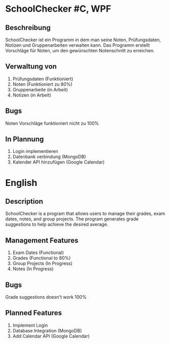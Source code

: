 # SchoolChecker #C, WPF
Beschreibung
-
SchoolChecker ist ein Programm in dem man seine Noten, Prüfungsdaten, Notizen und Gruppenarbeiten verwalten kann. 
Das Programm erstellt Vorschläge für Noten, um den gewünschten Notenschnitt zu erreichen.

Verwaltung von
-
1) Prüfungsdaten   (Funktioniert)
2) Noten           (Funktioniert zu 80%)
3) Gruppenarbeite  (in Arbeit)
4) Notizen         (in Arbeit)

Bugs
-
Noten Vorschläge funktioniert nicht zu 100%

In Plannung
-
1) Login implementieren 
2) Datenbank verbindung (MongoDB)
3) Kalender API hinzufügen (Google Calendar)

# English
Description
-
SchoolChecker is a program that allows users to manage their grades, exam dates, notes, and group projects.
The program generates grade suggestions to help achieve the desired average.

Management Features
-
1) Exam Dates (Functional)
2) Grades (Functional to 80%)
3) Group Projects (In Progress)
4) Notes (In Progress)

Bugs
-
Grade suggestions doesn't work 100%

Planned Features
-
1) Implement Login 
2) Database Integration (MongoDB)
3) Add Calendar API (Google Calendar) 
